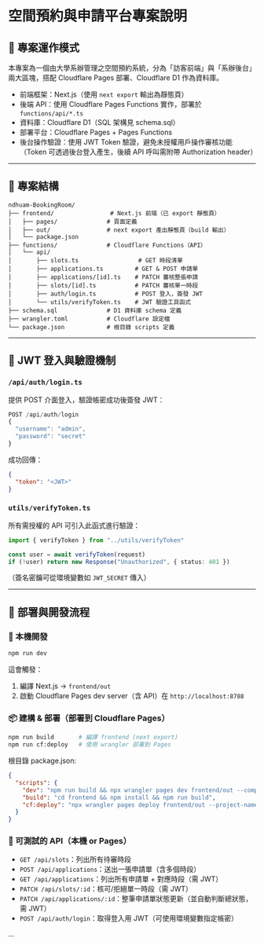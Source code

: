 # 空間預約與申請平台專案說明

## 🔧 專案運作模式

本專案為一個由大學系辦管理之空間預約系統，分為「訪客前端」與「系辦後台」兩大區塊，搭配 Cloudflare Pages 部署、Cloudflare D1 作為資料庫。

- 前端框架：Next.js（使用 `next export` 輸出為靜態頁）
- 後端 API：使用 Cloudflare Pages Functions 實作，部署於 `functions/api/*.ts`
- 資料庫：Cloudflare D1（SQL 架構見 schema.sql）
- 部署平台：Cloudflare Pages + Pages Functions
- 後台操作驗證：使用 JWT Token 驗證，避免未授權用戶操作審核功能（Token 可透過後台登入產生，後續 API 呼叫需附帶 Authorization header）

---

## 📁 專案結構

```
ndhuam-BookingRoom/
├── frontend/                # Next.js 前端（已 export 靜態頁）
│   ├── pages/              # 頁面定義
│   ├── out/                # next export 產出靜態頁（build 輸出）
│   └── package.json
├── functions/              # Cloudflare Functions（API）
│   └── api/
│       ├── slots.ts                 # GET 時段清單
│       ├── applications.ts         # GET & POST 申請單
│       ├── applications/[id].ts    # PATCH 審核整張申請
│       ├── slots/[id].ts           # PATCH 審核單一時段
│       ├── auth/login.ts           # POST 登入，簽發 JWT
│       └── utils/verifyToken.ts    # JWT 驗證工具函式
├── schema.sql              # D1 資料庫 schema 定義
├── wrangler.toml           # Cloudflare 設定檔
└── package.json            # 根目錄 scripts 定義
```

---

## 🔐 JWT 登入與驗證機制

### `/api/auth/login.ts`
提供 POST 介面登入，驗證帳密成功後簽發 JWT：

```ts
POST /api/auth/login
{
  "username": "admin",
  "password": "secret"
}
```

成功回傳：
```json
{
  "token": "<JWT>"
}
```

### `utils/verifyToken.ts`
所有需授權的 API 可引入此函式進行驗證：

```ts
import { verifyToken } from "../utils/verifyToken"

const user = await verifyToken(request)
if (!user) return new Response("Unauthorized", { status: 401 })
```

（簽名密鑰可從環境變數如 `JWT_SECRET` 傳入）

---

## 🚀 部署與開發流程

### 🔧 本機開發

```bash
npm run dev
```
這會觸發：
1. 編譯 Next.js → `frontend/out`
2. 啟動 Cloudflare Pages dev server（含 API）在 `http://localhost:8788`

### 📦 建構 & 部署（部署到 Cloudflare Pages）

```bash
npm run build       # 編譯 frontend (next export)
npm run cf:deploy   # 使用 wrangler 部署到 Pages
```

根目錄 package.json:
```json
{
  "scripts": {
    "dev": "npm run build && npx wrangler pages dev frontend/out --compatibility-flag=nodejs_compat",
    "build": "cd frontend && npm install && npm run build",
    "cf:deploy": "npx wrangler pages deploy frontend/out --project-name=ndhuam-booking"
  }
}
```

### 🧪 可測試的 API（本機 or Pages）

- `GET /api/slots`：列出所有待審時段
- `POST /api/applications`：送出一張申請單（含多個時段）
- `GET /api/applications`：列出所有申請單 + 對應時段（需 JWT）
- `PATCH /api/slots/:id`：核可/拒絕單一時段（需 JWT）
- `PATCH /api/applications/:id`：整筆申請單狀態更新（並自動判斷總狀態，需 JWT）
- `POST /api/auth/login`：取得登入用 JWT（可使用環境變數指定帳密）

...
